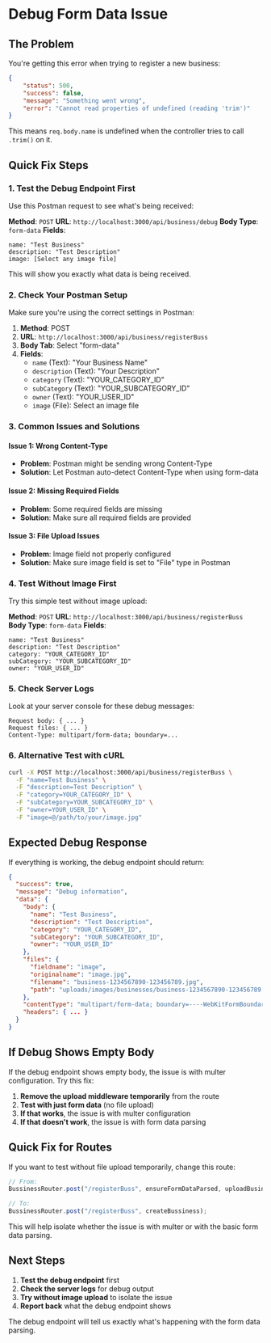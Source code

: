 # Debug Form Data Issue

## The Problem
You're getting this error when trying to register a new business:
```json
{
    "status": 500,
    "success": false,
    "message": "Something went wrong",
    "error": "Cannot read properties of undefined (reading 'trim')"
}
```

This means `req.body.name` is undefined when the controller tries to call `.trim()` on it.

## Quick Fix Steps

### 1. Test the Debug Endpoint First
Use this Postman request to see what's being received:

**Method**: `POST`
**URL**: `http://localhost:3000/api/business/debug`
**Body Type**: `form-data`
**Fields**:
```
name: "Test Business"
description: "Test Description"
image: [Select any image file]
```

This will show you exactly what data is being received.

### 2. Check Your Postman Setup

Make sure you're using the correct settings in Postman:

1. **Method**: POST
2. **URL**: `http://localhost:3000/api/business/registerBuss`
3. **Body Tab**: Select "form-data"
4. **Fields**:
   - `name` (Text): "Your Business Name"
   - `description` (Text): "Your Description"
   - `category` (Text): "YOUR_CATEGORY_ID"
   - `subCategory` (Text): "YOUR_SUBCATEGORY_ID"
   - `owner` (Text): "YOUR_USER_ID"
   - `image` (File): Select an image file

### 3. Common Issues and Solutions

#### Issue 1: Wrong Content-Type
- **Problem**: Postman might be sending wrong Content-Type
- **Solution**: Let Postman auto-detect Content-Type when using form-data

#### Issue 2: Missing Required Fields
- **Problem**: Some required fields are missing
- **Solution**: Make sure all required fields are provided

#### Issue 3: File Upload Issues
- **Problem**: Image field not properly configured
- **Solution**: Make sure image field is set to "File" type in Postman

### 4. Test Without Image First

Try this simple test without image upload:

**Method**: `POST`
**URL**: `http://localhost:3000/api/business/registerBuss`
**Body Type**: `form-data`
**Fields**:
```
name: "Test Business"
description: "Test Description"
category: "YOUR_CATEGORY_ID"
subCategory: "YOUR_SUBCATEGORY_ID"
owner: "YOUR_USER_ID"
```

### 5. Check Server Logs

Look at your server console for these debug messages:
```
Request body: { ... }
Request files: { ... }
Content-Type: multipart/form-data; boundary=...
```

### 6. Alternative Test with cURL

```bash
curl -X POST http://localhost:3000/api/business/registerBuss \
  -F "name=Test Business" \
  -F "description=Test Description" \
  -F "category=YOUR_CATEGORY_ID" \
  -F "subCategory=YOUR_SUBCATEGORY_ID" \
  -F "owner=YOUR_USER_ID" \
  -F "image=@/path/to/your/image.jpg"
```

## Expected Debug Response

If everything is working, the debug endpoint should return:
```json
{
  "success": true,
  "message": "Debug information",
  "data": {
    "body": {
      "name": "Test Business",
      "description": "Test Description",
      "category": "YOUR_CATEGORY_ID",
      "subCategory": "YOUR_SUBCATEGORY_ID",
      "owner": "YOUR_USER_ID"
    },
    "files": {
      "fieldname": "image",
      "originalname": "image.jpg",
      "filename": "business-1234567890-123456789.jpg",
      "path": "uploads/images/businesses/business-1234567890-123456789.jpg"
    },
    "contentType": "multipart/form-data; boundary=----WebKitFormBoundary...",
    "headers": { ... }
  }
}
```

## If Debug Shows Empty Body

If the debug endpoint shows empty body, the issue is with multer configuration. Try this fix:

1. **Remove the upload middleware temporarily** from the route
2. **Test with just form data** (no file upload)
3. **If that works**, the issue is with multer configuration
4. **If that doesn't work**, the issue is with form data parsing

## Quick Fix for Routes

If you want to test without file upload temporarily, change this route:
```javascript
// From:
BussinessRouter.post("/registerBuss", ensureFormDataParsed, uploadBusinessImage, handleUploadError, createBussiness);

// To:
BussinessRouter.post("/registerBuss", createBussiness);
```

This will help isolate whether the issue is with multer or with the basic form data parsing.

## Next Steps

1. **Test the debug endpoint** first
2. **Check the server logs** for debug output
3. **Try without image upload** to isolate the issue
4. **Report back** what the debug endpoint shows

The debug endpoint will tell us exactly what's happening with the form data parsing.
